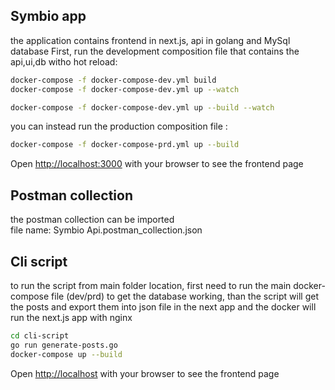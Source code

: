 ## Symbio app

the application contains frontend in next.js, api in golang and MySql database
First, run the development composition file that contains the api,ui,db witho hot reload:

```bash
docker-compose -f docker-compose-dev.yml build
docker-compose -f docker-compose-dev.yml up --watch

docker-compose -f docker-compose-dev.yml up --build --watch

```

you can instead run the production composition file :

```bash
docker-compose -f docker-compose-prd.yml up --build
```

Open [http://localhost:3000](http://localhost:3000) with your browser to see the frontend page

## Postman collection

the postman collection can be imported  
file name: Symbio Api.postman_collection.json

## Cli script

to run the script from main folder location, first need to run the main docker-compose file (dev/prd) to get the database working, than the script will get the posts and export them into json file in the next app and the docker will run the next.js app with nginx

```bash
cd cli-script
go run generate-posts.go
docker-compose up --build
```

Open [http://localhost](http://localhost) with your browser to see the frontend page
